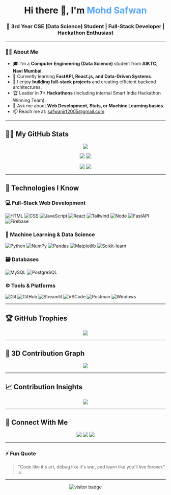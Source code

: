 <!-- PROFILE HEADER -->
<h1 align="center">Hi there 👋, I'm <span style="color:#58a6ff;">Mohd Safwan</span></h1>
<h3 align="center">🚀 3rd Year CSE (Data Science) Student | Full-Stack Developer | Hackathon Enthusiast</h3>

---

### 👨‍💻 About Me  
- 🎓 I'm a **Computer Engineering (Data Science)** student from **AIKTC, Navi Mumbai**.  
- 🧠 Currently learning **FastAPI, React.js, and Data-Driven Systems**.  
- 🧩 I enjoy **building full-stack projects** and creating efficient backend architectures.  
- 🏆 Leader in **7+ Hackathons** (including internal Smart India Hackathon Winning Team). 
- 💬 Ask me about **Web Development, Stats, or Machine Learning basics**.  
- 📫 Reach me at: [safwanirf2005@gmail.com](mailto:safwanirf2005@gmail.com)  

---

## 🐱‍💻 My GitHub Stats  

<p align="center">
  <img src="https://github-profile-summary-cards.vercel.app/api/cards/profile-details?username=MohdSafwan01&theme=tokyonight" />
</p>

<p align="center">
  <img src="https://github-profile-summary-cards.vercel.app/api/cards/repos-per-language?username=MohdSafwan01&theme=tokyonight" />
  <img src="https://github-profile-summary-cards.vercel.app/api/cards/most-commit-language?username=MohdSafwan01&theme=tokyonight" />
</p>

<p align="center">
  <img src="https://github-profile-summary-cards.vercel.app/api/cards/stats?username=MohdSafwan01&theme=tokyonight" />
  <img src="https://github-profile-summary-cards.vercel.app/api/cards/productive-time?username=MohdSafwan01&theme=tokyonight&utcOffset=5.5" />
</p>

---

## 🧩 Technologies I Know  

### 💻 Full-Stack Web Development  
![HTML](https://img.shields.io/badge/HTML5-E34F26?style=for-the-badge&logo=html5&logoColor=white)
![CSS](https://img.shields.io/badge/CSS3-1572B6?style=for-the-badge&logo=css3&logoColor=white)
![JavaScript](https://img.shields.io/badge/JavaScript-F7DF1E?style=for-the-badge&logo=javascript&logoColor=black)
![React](https://img.shields.io/badge/React-20232A?style=for-the-badge&logo=react&logoColor=61DAFB)
![Tailwind](https://img.shields.io/badge/TailwindCSS-06B6D4?style=for-the-badge&logo=tailwindcss&logoColor=white)
![Node](https://img.shields.io/badge/Node.js-43853D?style=for-the-badge&logo=node.js&logoColor=white)
![FastAPI](https://img.shields.io/badge/FastAPI-009688?style=for-the-badge&logo=fastapi&logoColor=white)
![Firebase](https://img.shields.io/badge/Firebase-ffca28?style=for-the-badge&logo=firebase&logoColor=black)

### 🧠 Machine Learning & Data Science  
![Python](https://img.shields.io/badge/Python-3776AB?style=for-the-badge&logo=python&logoColor=white)
![NumPy](https://img.shields.io/badge/Numpy-013243?style=for-the-badge&logo=numpy&logoColor=white)
![Pandas](https://img.shields.io/badge/Pandas-150458?style=for-the-badge&logo=pandas&logoColor=white)
![Matplotlib](https://img.shields.io/badge/Matplotlib-11557c?style=for-the-badge&logo=matplotlib&logoColor=white)
![Scikit-learn](https://img.shields.io/badge/scikit--learn-F7931E?style=for-the-badge&logo=scikit-learn&logoColor=white)

### 🗃️ Databases  
![MySQL](https://img.shields.io/badge/MySQL-005C84?style=for-the-badge&logo=mysql&logoColor=white)
![PostgreSQL](https://img.shields.io/badge/PostgreSQL-316192?style=for-the-badge&logo=postgresql&logoColor=white)

### ⚙️ Tools & Platforms  
![Git](https://img.shields.io/badge/Git-F05032?style=for-the-badge&logo=git&logoColor=white)
![GitHub](https://img.shields.io/badge/GitHub-181717?style=for-the-badge&logo=github&logoColor=white)
![Streamlit](https://img.shields.io/badge/Streamlit-FF4B4B?style=for-the-badge&logo=streamlit&logoColor=white)
![VSCode](https://img.shields.io/badge/VS%20Code-0078D4?style=for-the-badge&logo=visualstudiocode&logoColor=white)
![Postman](https://img.shields.io/badge/Postman-FF6C37?style=for-the-badge&logo=postman&logoColor=white)
![Windows](https://img.shields.io/badge/Windows-0078D6?style=for-the-badge&logo=windows&logoColor=white)

---

## 🏆 GitHub Trophies  
<p align="center">
  <img src="https://github-profile-trophy.vercel.app/?username=MohdSafwan01&theme=onedark&no-frame=true&row=1&column=6" />
</p>

---

## 🔢 3D Contribution Graph  
<p align="center">
  <img src="https://raw.githubusercontent.com/ashutosh00710/github-readme-activity-graph/master/github-contribution-grid-snake.svg" />
</p>

---

## 📈 Contribution Insights  
<p align="center">
  <img src="https://github-readme-activity-graph.vercel.app/graph?username=MohdSafwan01&theme=react-dark" />
</p>

---

## 🤝 Connect With Me  
<p align="center">
  <a href="mailto:safwanirf2005@gmail.com"><img src="https://img.shields.io/badge/Gmail-D14836?style=for-the-badge&logo=gmail&logoColor=white"/></a>
  <a href="https://linkedin.com/in/mohd-safwan-332354289"><img src="https://img.shields.io/badge/LinkedIn-0A66C2?style=for-the-badge&logo=linkedin&logoColor=white"/></a>
  <a href="https://github.com/MohdSafwan01"><img src="https://img.shields.io/badge/GitHub-171515?style=for-the-badge&logo=github&logoColor=white"/></a>
</p>

---

### ⚡ Fun Quote
> "Code like it's art, debug like it's war, and learn like you'll live forever." ⚔️  

---

<p align="center"> 
  <img src="https://visitor-badge.laobi.icu/badge?page_id=MohdSafwan01" alt="visitor badge"/> 
</p>

